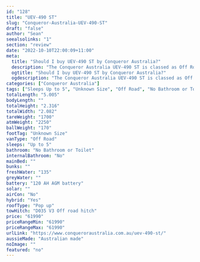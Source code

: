 ```yaml
---
id: "128"
title: "UEV-490 ST"
slug: "Conqueror-Australia-UEV-490-ST"
draft: "false"
author: "Sean"
seealsolinks: "1"
section: "review"
date: "2022-10-10T22:00:09+11:00"
meta:
  title: "Should I buy UEV-490 ST by Conqueror Australia?"
  description: "The Conqueror Australia UEV-490 ST is classed as Off Road, and sleeps Up to 5 people. It is Australian made and comes in at Unknown Size. It generally has No Bathroom or Toilet."
  ogtitle: "Should I buy UEV-490 ST by Conqueror Australia?"
  ogdescription: "The Conqueror Australia UEV-490 ST is classed as Off Road, and sleeps Up to 5 people. It is Australian made and comes in at Unknown Size. It generally has No Bathroom or Toilet."
categories: ["Conqueror Australia"]
tags: ["Sleeps Up to 5", "Unknown Size", "Off Road", "No Bathroom or Toilet", "Pop up", "60 - 70k", "Australian made"]
totalLength: "5.005"
bodyLength: ""
totalHeight: "2.316"
totalWidth: "2.082"
tareWeight: "1700"
atmWeight: "2250"
ballWeight: "170"
footTag: "Unknown Size"
vanType: "Off Road"
sleeps: "Up to 5"
bathroom: "No Bathroom or Toilet"
internalBathroom: "No"
mainBed: ""
bunks: ""
freshWater: "135"
greyWater: ""
battery: "120 AH AGM battery"
solar: ""
airCon: "No"
hybrid: "Yes"
roofType: "Pop up"
towHitch: "D035 V3 Off road hitch"
price: "61990"
priceRangeMin: "61990"
priceRangeMax: "61990"
urlLink: "https://www.conqueroraustralia.com.au/uev-490-st/"
aussieMade: "Australian made"
noImage: ""
featured: "no"
---
```

